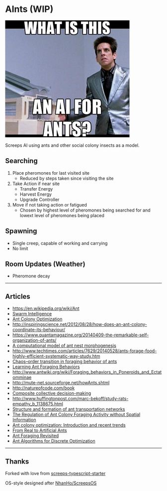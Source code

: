 # AInts (WIP)

![](image.png)

Screeps AI using ants and other social colony insects as a model.

## Searching

1. Place pheromones for last visited site
    - Reduced by steps taken since visiting the site
2. Take Action if near site
    - Transfer Energy
    - Harvest Energy
    - Upgrade Controller
3. Move if not taking action or fatigued
    - Chosen by highest level of pheromones being searched for and lowext level of pheromones being placed

## Spawning

- Single creep, capable of working and carrying
- No limit

## Room Updates (Weather)

- Pheromone decay

---

## Articles

- https://en.wikipedia.org/wiki/Ant
- [Swarm Intelligence](https://en.wikipedia.org/wiki/Swarm_intelligence)
- [Ant Colony Optimization](https://en.wikipedia.org/wiki/Ant_colony_optimization_algorithms)
- http://inspiringscience.net/2012/08/28/how-does-an-ant-colony-coordinate-its-behaviour/
- https://www.quantamagazine.org/20140409-the-remarkable-self-organization-of-ants/
- [A computational model of ant nest morphogenesis](https://mitpress.mit.edu/sites/default/files/titles/alife/0262297140chap61.pdf)
- http://www.techtimes.com/articles/7629/20140528/ants-forage-food-highly-efficient-systematic-way-study.htm
- [Chaos–order transition in foraging behavior of ants](https://www.ncbi.nlm.nih.gov/pmc/articles/PMC4060675/)
- [Learning Ant Foraging Behaviors](https://cs.gmu.edu/~eclab/papers/panait04learning.pdf)
- http://www.antwiki.org/wiki/Foraging_behaviors_in_Poneroids_and_Ectatomminae
- http://mute-net.sourceforge.net/howAnts.shtml
- http://natureofcode.com/book
- [Composite collective decision-making](https://www.ncbi.nlm.nih.gov/pmc/articles/PMC4590433/)
- http://www.huffingtonpost.com/marc-bekoff/study-rats-empathy_b_1138675.html
- [Structure and formation of ant transportation networks](http://rsif.royalsocietypublishing.org/content/8/62/1298)
- [The Regulation of Ant Colony Foraging Activity without Spatial Information](http://journals.plos.org/ploscompbiol/article?id=10.1371/journal.pcbi.1002670)
- [Ant colony optimization: Introduction and recent trends](https://www.ics.uci.edu/~welling/teaching/271fall09/antcolonyopt.pdf)
- [From Real to Artificial Ants](https://mitpress.mit.edu/sites/default/files/titles/content/9780262042192_sch_0001.pdf)
- [Ant Foraging Revisited](http://ai2-s2-pdfs.s3.amazonaws.com/0d92/349d41b77042a27e64526239198b2e117925.pdf)
- [Ant Algorithms for Discrete Optimization](https://www.cs.ubc.ca/~hutter/EARG.shtml/earg/papers04-05/artificial_life.pdf)

---

## Thanks

Forked with love from [screeps-typescript-starter](https://github.com/screepers/screeps-typescript-starter)

OS-style designed after [NhanHo/ScreepsOS](https://github.com/NhanHo/ScreepsOS)
